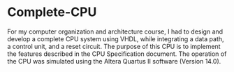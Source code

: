 # Complete-CPU
For my computer organization and architecture course, I had to design and develop a complete CPU system using VHDL, while integrating a data path, a control unit, and a reset circuit. The purpose of this CPU is to implement the features described in the CPU Specification document. The operation of the CPU was simulated using the Altera Quartus II software (Version 14.0).
